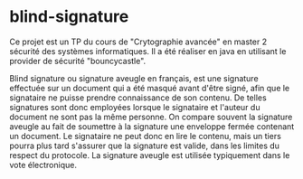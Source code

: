 # blind-signature
Ce projet est un TP du cours de "Crytographie avancée" en master 2 sécurité des systèmes informatiques.
Il a été réaliser en java en utilisant le provider de sécurité "bouncycastle".

Blind signature ou signature aveugle en français, est une signature effectuée sur un document qui a été masqué 
avant d'être signé, afin que le signataire ne puisse prendre connaissance de son contenu. De telles signatures
sont donc employées lorsque le signataire et l'auteur du document ne sont pas la même personne.
On compare souvent la signature aveugle au fait de soumettre à la signature une enveloppe fermée contenant 
un document. Le signataire ne peut donc en lire le contenu, mais un tiers pourra plus tard s'assurer que la 
signature est valide, dans les limites du respect du protocole.
La signature aveugle est utilisée typiquement dans le vote électronique.
